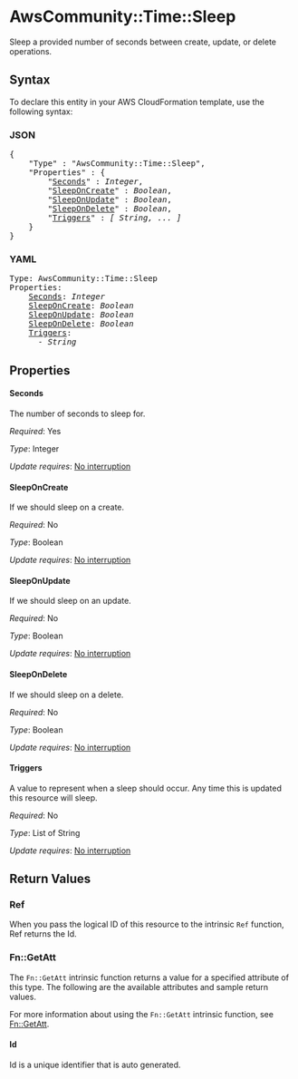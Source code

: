 # AwsCommunity::Time::Sleep

Sleep a provided number of seconds between create, update, or delete operations.

## Syntax

To declare this entity in your AWS CloudFormation template, use the following syntax:

### JSON

<pre>
{
    "Type" : "AwsCommunity::Time::Sleep",
    "Properties" : {
        "<a href="#seconds" title="Seconds">Seconds</a>" : <i>Integer</i>,
        "<a href="#sleeponcreate" title="SleepOnCreate">SleepOnCreate</a>" : <i>Boolean</i>,
        "<a href="#sleeponupdate" title="SleepOnUpdate">SleepOnUpdate</a>" : <i>Boolean</i>,
        "<a href="#sleepondelete" title="SleepOnDelete">SleepOnDelete</a>" : <i>Boolean</i>,
        "<a href="#triggers" title="Triggers">Triggers</a>" : <i>[ String, ... ]</i>
    }
}
</pre>

### YAML

<pre>
Type: AwsCommunity::Time::Sleep
Properties:
    <a href="#seconds" title="Seconds">Seconds</a>: <i>Integer</i>
    <a href="#sleeponcreate" title="SleepOnCreate">SleepOnCreate</a>: <i>Boolean</i>
    <a href="#sleeponupdate" title="SleepOnUpdate">SleepOnUpdate</a>: <i>Boolean</i>
    <a href="#sleepondelete" title="SleepOnDelete">SleepOnDelete</a>: <i>Boolean</i>
    <a href="#triggers" title="Triggers">Triggers</a>: <i>
      - String</i>
</pre>

## Properties

#### Seconds

The number of seconds to sleep for.

_Required_: Yes

_Type_: Integer

_Update requires_: [No interruption](https://docs.aws.amazon.com/AWSCloudFormation/latest/UserGuide/using-cfn-updating-stacks-update-behaviors.html#update-no-interrupt)

#### SleepOnCreate

If we should sleep on a create.

_Required_: No

_Type_: Boolean

_Update requires_: [No interruption](https://docs.aws.amazon.com/AWSCloudFormation/latest/UserGuide/using-cfn-updating-stacks-update-behaviors.html#update-no-interrupt)

#### SleepOnUpdate

If we should sleep on an update.

_Required_: No

_Type_: Boolean

_Update requires_: [No interruption](https://docs.aws.amazon.com/AWSCloudFormation/latest/UserGuide/using-cfn-updating-stacks-update-behaviors.html#update-no-interrupt)

#### SleepOnDelete

If we should sleep on a delete.

_Required_: No

_Type_: Boolean

_Update requires_: [No interruption](https://docs.aws.amazon.com/AWSCloudFormation/latest/UserGuide/using-cfn-updating-stacks-update-behaviors.html#update-no-interrupt)

#### Triggers

A value to represent when a sleep should occur. Any time this is updated this resource will sleep.

_Required_: No

_Type_: List of String

_Update requires_: [No interruption](https://docs.aws.amazon.com/AWSCloudFormation/latest/UserGuide/using-cfn-updating-stacks-update-behaviors.html#update-no-interrupt)

## Return Values

### Ref

When you pass the logical ID of this resource to the intrinsic `Ref` function, Ref returns the Id.

### Fn::GetAtt

The `Fn::GetAtt` intrinsic function returns a value for a specified attribute of this type. The following are the available attributes and sample return values.

For more information about using the `Fn::GetAtt` intrinsic function, see [Fn::GetAtt](https://docs.aws.amazon.com/AWSCloudFormation/latest/UserGuide/intrinsic-function-reference-getatt.html).

#### Id

Id is a unique identifier that is auto generated.

